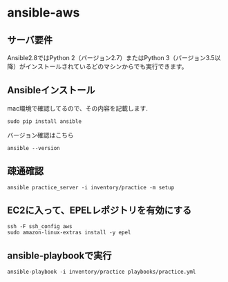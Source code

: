 # ansible-aws

## サーバ要件

Ansible2.8ではPython 2（バージョン2.7）またはPython 3（バージョン3.5以降）がインストールされているどのマシンからでも実行できます。

## Ansibleインストール

mac環境で確認してるので、その内容を記載します.

```
sudo pip install ansible
```

バージョン確認はこちら
```
ansible --version
```

## 疎通確認

```
ansible practice_server -i inventory/practice -m setup
```

## EC2に入って、EPELレポジトリを有効にする
```
ssh -F ssh_config aws
sudo amazon-linux-extras install -y epel
```


## ansible-playbookで実行

```
ansible-playbook -i inventory/practice playbooks/practice.yml
```

